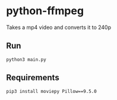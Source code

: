 # python-ffmpeg

Takes a mp4 video and converts it to 240p

## Run

```
python3 main.py
```

## Requirements

```
pip3 install moviepy Pillow==9.5.0
```
